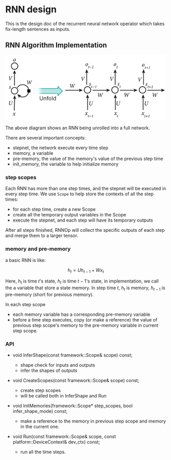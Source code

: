 # RNN design
This is the design doc of the recurrent neural network operator which takes fix-length sentences as inputs.

## RNN Algorithm Implementation

<p aligh="center">
<img src="./images/rnn.jpg"/>
</p>

The above diagram shows an RNN being unrolled into a full network.

There are several important concepts:

- stepnet, the network execute every time step 
- memory, a variable
- pre-memory, the value of the memory's value of the previous step time
- init_memory, the variable to help initialize memory

### step scopes
Each RNN has more than one step times, and the stepnet will be executed in every step time.
We use `Scope` to help store the contexts of all the step times:

- for each step time, create a new Scope
- create all the temporary output variables in the Scope
- execute the stepnet, and each step will have its temporary outputs

After all steps finished, RNNOp will collect the specific outputs of each step and merge them to a larger tensor.

### memory and pre-memory
a basic RNN is like:

$$
h_t = U h_{t-1} + W x_t
$$

Here, $h_t$ is time $t$'s state, $h_t$ is time $t-1$'s state, in implementation, we call the a variable that store a state memory.
In step time $t$, $h_t$ is memory, $h_{t-1}$ is pre-memory (short for previous memory).

In each step scope

- each memory variable has a corresponding pre-memory variable
- before a time step executes, copy (or make a reference) the value of previous step scope's memory to the pre-memory variable in current step scope.

### API
- void InferShape(const framework::Scope& scope) const;
  - shape check for inputs and outputs
  - infer the shapes of outputs
  
- void CreateScopes(const framework::Scope& scope) const;
  - create step scopes
  - will be called both in InferShape and Run
- void InitMemories(framework::Scope* step_scopes, bool infer_shape_mode) const;
  - make a reference to the memory in previous step scope and memory in the current one.

- void Run(const framework::Scope& scope, const platform::DeviceContext& dev_ctx) const;
  - run all the time steps.
